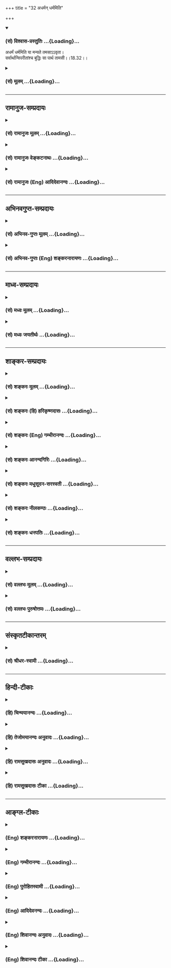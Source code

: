 +++
title = "32 अधर्मन् धर्ममिति"

+++
<div class="js_include" newlevelforh1="3" title="(सं) विश्वास-प्रस्तुतिः" unfilled url="/purANam/mahAbhAratam/06-bhIShma-parva/02-bhagavad-gItA-parva/saMskRtam/vishvAsa-prastutiH/18_moxa-saMnyAsa-yogaH/32_adharman_dharmami.md">
<details open><summary><h3>(सं) विश्वास-प्रस्तुतिः ...{Loading}...</h3></summary>

अधर्मं धर्ममिति या मन्यते तमसाऽऽवृता।  
सर्वार्थान्विपरीतांश्च बुद्धिः सा पार्थ तामसी।।18.32।।
</details>
</div>
<div class="js_include collapsed" newlevelforh1="3" title="(सं) मूलम्" unfilled url="/purANam/mahAbhAratam/06-bhIShma-parva/02-bhagavad-gItA-parva/saMskRtam/mUlam/18_moxa-saMnyAsa-yogaH/32_adharman_dharmami.md">
<details><summary><h3>(सं) मूलम् ...{Loading}...</h3></summary>

अधर्मं धर्ममिति या मन्यते तमसाऽऽवृता।  
सर्वार्थान्विपरीतांश्च बुद्धिः सा पार्थ तामसी।।18.32।।
</details>
</div>


_________________
## रामानुज-सम्प्रदायः
<div class="js_include collapsed" newlevelforh1="3" title="(सं) रामानुजः मूलम्" unfilled url="/purANam/mahAbhAratam/06-bhIShma-parva/02-bhagavad-gItA-parva/saMskRtam/rAmAnujaH/mUlam/18_moxa-saMnyAsa-yogaH/32_adharman_dharmami.md">
<details><summary><h3>(सं) रामानुजः मूलम् ...{Loading}...</h3></summary>

।।18.32।।**तामसी** तु बुद्धिः **तमसा आवृता** सती **सर्वार्थान् विपरीतान्
मन्यते अधर्मं धर्मं** धर्मं च अधर्मम्; सन्तं च अर्थम् असन्तम्; असन्तं च
अर्थं सन्तम्; परं च तत्त्वम् अपरम्; अपरं च तत्त्वं परम्; एवं सर्वं
विपरीतं मन्यते इत्यर्थः।

</details>
</div>
<div class="js_include collapsed" newlevelforh1="3" title="(सं) रामानुजः वेङ्कटनाथः" unfilled url="/purANam/mahAbhAratam/06-bhIShma-parva/02-bhagavad-gItA-parva/saMskRtam/rAmAnujaH/venkaTanAthaH/18_moxa-saMnyAsa-yogaH/32_adharman_dharmami.md">
<details><summary><h3>(सं) रामानुजः वेङ्कटनाथः ...{Loading}...</h3></summary>

  
  
।।18.32।। तामसी इत्यनेनैव तमोमूलत्वसिद्धेःतमसाऽऽवृता इत्यनेन
तादात्विकतमोनिरुद्धप्रसरत्वं विवक्षितमित्याह -- तमसाऽऽवृता
सतीति। सर्वार्थान् इत्यनेन सिद्धसाध्यरूपसमस्तानुक्तसङ्ग्रहमाह -- सन्तं
चार्थमसन्तमसन्तमित्यादिना। एतेन बाह्यानां कुदृष्टीनां च मतं तामसमिति
दर्शितम्। उक्तं च मनुना -- या वेदबाह्याः स्मृतयो याश्च काश्च कुदृष्टयः।
सर्वास्ता निष्फलाः प्रेत्य तमोनिष्ठा हि ताः स्मृताः \[मनुः12।95\] इति।
अत्र राजसतामसबुद्ध्योरियान्विशेषः -- असमग्रवेदनमन्यथावेदनं च
राजस्यांयथावन्न जानाति इति व्याख्यानात् तामस्यां तु सर्वं विपरीतं
मन्यते;सर्वार्थान् इत्युक्तेरित्येके। अन्ये त्वाहुः -- प्रकारान्यथात्वं
प्रकार्यन्यथात्वं च विशेषः। यद्यपि उभयत्राधिष्ठानभूते धर्मिण्यतद्धर्म
एवाध्यास्यते तथापि स्वरूपनिरूपकधर्मवैपरीत्ये तामसता यथा शुक्तिरजतभ्रमे
निरूपितस्वरूपविशेषकधर्मवैपरीत्ये तु राजसता यथा पीतशङ्खभ्रम इति।  
  

</details>
</div>
<div class="js_include collapsed" newlevelforh1="3" title="(सं) रामानुजः (Eng) आदिदेवानन्दः" unfilled url="/purANam/mahAbhAratam/06-bhIShma-parva/02-bhagavad-gItA-parva/saMskRtam/rAmAnujaH/english/AdidevAnandaH/18_moxa-saMnyAsa-yogaH/32_adharman_dharmami.md">
<details><summary><h3>(सं) रामानुजः (Eng) आदिदेवानन्दः ...{Loading}...</h3></summary>

18.32 That Buddhi is of the nature of Tamas which is 'enveloped in
Tamas' and 'reverses every value.' The meaning is that it regards
Adharma as Dharma and Dharma as Adharma, existent as non-existent, and
non-existent as existent, and higher truth as the lower and the lower
truth as the higher, and thus reverses every value.

</details>
</div>


_________________
## अभिनवगुप्त-सम्प्रदायः
<div class="js_include collapsed" newlevelforh1="3" title="(सं) अभिनव-गुप्तः मूलम्" unfilled url="/purANam/mahAbhAratam/06-bhIShma-parva/02-bhagavad-gItA-parva/saMskRtam/abhinava-guptaH/mUlam/18_moxa-saMnyAsa-yogaH/32_adharman_dharmami.md">
<details><summary><h3>(सं) अभिनव-गुप्तः मूलम् ...{Loading}...</h3></summary>

।।18.30 -- 18.32।। प्रवृत्तिमित्त्यादि तामसी मतेत्यन्तम्। अयथावत् --
असम्यक्।

</details>
</div>
<div class="js_include collapsed" newlevelforh1="3" title="(सं) अभिनव-गुप्तः (Eng) शङ्करनारायणः" unfilled url="/purANam/mahAbhAratam/06-bhIShma-parva/02-bhagavad-gItA-parva/saMskRtam/abhinava-guptaH/english/shankaranArAyaNaH/18_moxa-saMnyAsa-yogaH/32_adharman_dharmami.md">
<details><summary><h3>(सं) अभिनव-गुप्तः (Eng) शङ्करनारायणः ...{Loading}...</h3></summary>

18.30-32 Pravrttim etc. upto Tamasi mata. Incorrectly ; not properly.

</details>
</div>


_________________
## माध्व-सम्प्रदायः
<div class="js_include collapsed" newlevelforh1="3" title="(सं) मध्वः मूलम्" unfilled url="/purANam/mahAbhAratam/06-bhIShma-parva/02-bhagavad-gItA-parva/saMskRtam/madhvaH/mUlam/18_moxa-saMnyAsa-yogaH/32_adharman_dharmami.md">
<details><summary><h3>(सं) मध्वः मूलम् ...{Loading}...</h3></summary>

।।18.32।। Sri Madhvacharya did not comment on this sloka.,

</details>
</div>
<div class="js_include collapsed" newlevelforh1="3" title="(सं) मध्वः जयतीर्थः" unfilled url="/purANam/mahAbhAratam/06-bhIShma-parva/02-bhagavad-gItA-parva/saMskRtam/madhvaH/jayatIrthaH/18_moxa-saMnyAsa-yogaH/32_adharman_dharmami.md">
<details><summary><h3>(सं) मध्वः जयतीर्थः ...{Loading}...</h3></summary>

।।18.32।। Sri Jayatirtha did not comment on this sloka.  
  

</details>
</div>


_________________
## शाङ्कर-सम्प्रदायः
<div class="js_include collapsed" newlevelforh1="3" title="(सं) शङ्करः मूलम्" unfilled url="/purANam/mahAbhAratam/06-bhIShma-parva/02-bhagavad-gItA-parva/saMskRtam/shankaraH/mUlam/18_moxa-saMnyAsa-yogaH/32_adharman_dharmami.md">
<details><summary><h3>(सं) शङ्करः मूलम् ...{Loading}...</h3></summary>

।।18.32।। --,**अधर्मं** प्रतिषिद्धं **धर्मं** विहितम् **इति या मन्यते**
जानाति **तमसा आवृता** सती; **सर्वार्थान्** सर्वानेव ज्ञेयपदार्थान्
**विपरीतांश्च** विपरीतानेव विजानाति; **बुद्धिः सा पार्थ; तामसी**।।

</details>
</div>
<div class="js_include collapsed" newlevelforh1="3" title="(सं) शङ्करः (हि) हरिकृष्णदासः" unfilled url="/purANam/mahAbhAratam/06-bhIShma-parva/02-bhagavad-gItA-parva/saMskRtam/shankaraH/hindI/harikRShNadAsaH/18_moxa-saMnyAsa-yogaH/32_adharman_dharmami.md">
<details><summary><h3>(सं) शङ्करः (हि) हरिकृष्णदासः ...{Loading}...</h3></summary>

।।18.32।। हे पार्थ जो तमोगुणसे आवृत हुई बुद्धि अधर्मको -- निषिद्ध
कार्यको; धर्म मान लेती है; यानी शास्त्रविहित मान लेती है; तथा जाननेयोग्य
अन्यान्य समस्त पदार्थोंको भी; जो विपरीत ही समझती है; वह तामसी है।

</details>
</div>
<div class="js_include collapsed" newlevelforh1="3" title="(सं) शङ्करः (Eng) गम्भीरानन्दः" unfilled url="/purANam/mahAbhAratam/06-bhIShma-parva/02-bhagavad-gItA-parva/saMskRtam/shankaraH/english/gambhIrAnandaH/18_moxa-saMnyAsa-yogaH/32_adharman_dharmami.md">
<details><summary><h3>(सं) शङ्करः (Eng) गम्भीरानन्दः ...{Loading}...</h3></summary>

18.32 O Partha, sa, that; buddhih, intellect; tamasi, is born of tamas;
ya, which; tamasavrta, being covered by darkness; manyate, considers,
understands; adharmam, vice, what is prohibited; iti, as; dharmam,
virtue, what is prescribed; and ca, verily; perceives sarvarthan, all
things, all objects of knowledge without exception; viparitan, contrary
to what they are.

</details>
</div>
<div class="js_include collapsed" newlevelforh1="3" title="(सं) शङ्करः आनन्दगिरिः" unfilled url="/purANam/mahAbhAratam/06-bhIShma-parva/02-bhagavad-gItA-parva/saMskRtam/shankaraH/AnandagiriH/18_moxa-saMnyAsa-yogaH/32_adharman_dharmami.md">
<details><summary><h3>(सं) शङ्करः आनन्दगिरिः ...{Loading}...</h3></summary>

।।18.32।। धर्मशब्दो नपुंसकलिङ्गोऽपीत्यभिप्रेत्य धर्ममित्युक्तम्। तमसावृता
अविवेकेन वेष्टितेत्यर्थः। कार्याकार्यादीनुक्ताननुक्तांश्च संग्रहीतुं
सर्वार्थानित्युक्तं तद्व्याचष्टे -- **सर्वानेवेति।** विपरीतांश्चेति
चकारमवधारणे गृहीत्वा विपरीतानेवेत्युक्तम्।

</details>
</div>
<div class="js_include collapsed" newlevelforh1="3" title="(सं) शङ्करः मधुसूदन-सरस्वती" unfilled url="/purANam/mahAbhAratam/06-bhIShma-parva/02-bhagavad-gItA-parva/saMskRtam/shankaraH/madhusUdana-sarasvatI/18_moxa-saMnyAsa-yogaH/32_adharman_dharmami.md">
<details><summary><h3>(सं) शङ्करः मधुसूदन-सरस्वती ...{Loading}...</h3></summary>

।।18.32।। अधर्ममिति। तमसा विशेषदर्शनविरोधिना दोषेणावृता या बुद्धिरधर्मं
धर्ममिति मन्यतेऽदृष्टार्थे सर्वत्र विपर्यस्यति तथा
सर्वार्थान्सर्वान्दृष्टप्रयोजनानपि ज्ञेयपदार्थान् विपरीतानेव मन्यते सा
विपर्यवती बुद्धिस्तामसी।

</details>
</div>
<div class="js_include collapsed" newlevelforh1="3" title="(सं) शङ्करः नीलकण्ठः" unfilled url="/purANam/mahAbhAratam/06-bhIShma-parva/02-bhagavad-gItA-parva/saMskRtam/shankaraH/nIlakaNThaH/18_moxa-saMnyAsa-yogaH/32_adharman_dharmami.md">
<details><summary><h3>(सं) शङ्करः नीलकण्ठः ...{Loading}...</h3></summary>

।।18.32।।**अधर्ममिति।** विपरीतग्राहिणी बुद्धिस्तामसीत्यर्थः।

</details>
</div>
<div class="js_include collapsed" newlevelforh1="3" title="(सं) शङ्करः धनपतिः" unfilled url="/purANam/mahAbhAratam/06-bhIShma-parva/02-bhagavad-gItA-parva/saMskRtam/shankaraH/dhanapatiH/18_moxa-saMnyAsa-yogaH/32_adharman_dharmami.md">
<details><summary><h3>(सं) शङ्करः धनपतिः ...{Loading}...</h3></summary>

।।18.32।। राजसीं बुद्धिमुक्त्वा तामसीं तामाह -- अधर्मं प्रतिषिद्धं धर्मं
विहितमिति या मन्यते जानाति तमसाऽविवेकेनावृता वेष्टिता सती सर्वार्थानेव
ज्ञेयपदार्थान् विपरीतांश्च विपरीतमेव विजानाति साबद्धिस्तामसी। पार्थ; तव
नेयमुचितेति संबोधनाशयः।

</details>
</div>


_________________
## वल्लभ-सम्प्रदायः
<div class="js_include collapsed" newlevelforh1="3" title="(सं) वल्लभः मूलम्" unfilled url="/purANam/mahAbhAratam/06-bhIShma-parva/02-bhagavad-gItA-parva/saMskRtam/vallabhaH/mUlam/18_moxa-saMnyAsa-yogaH/32_adharman_dharmami.md">
<details><summary><h3>(सं) वल्लभः मूलम् ...{Loading}...</h3></summary>

।।18.32।। अधर्ममिति। तमसा अज्ञानेनाऽऽवृता सर्वार्थान्विपरीतान्मन्यते सा
तामसी।

</details>
</div>
<div class="js_include collapsed" newlevelforh1="3" title="(सं) वल्लभः पुरुषोत्तमः" unfilled url="/purANam/mahAbhAratam/06-bhIShma-parva/02-bhagavad-gItA-parva/saMskRtam/vallabhaH/puruShottamaH/18_moxa-saMnyAsa-yogaH/32_adharman_dharmami.md">
<details><summary><h3>(सं) वल्लभः पुरुषोत्तमः ...{Loading}...</h3></summary>

  
  
।।18.32।। तामसीमाह -- अधर्ममिति। या तमसा अज्ञानेनाऽऽवृता सती अधर्मं
भगवदिच्छाननुरूपमकर्तव्यं धर्मं फलदातृ कर्तव्यमिति मन्यते; च पुनः
सर्वार्थान् अकार्यकार्याभयभयादीन् विपरीतान् मन्यते; हे पार्थ सा
बुद्धिस्तामसी मन्तव्येत्यर्थः।  
  

</details>
</div>


_________________
## संस्कृतटीकान्तरम्
<div class="js_include collapsed" newlevelforh1="3" title="(सं) श्रीधर-स्वामी" unfilled url="/purANam/mahAbhAratam/06-bhIShma-parva/02-bhagavad-gItA-parva/saMskRtam/shrIdhara-svAmI/18_moxa-saMnyAsa-yogaH/32_adharman_dharmami.md">
<details><summary><h3>(सं) श्रीधर-स्वामी ...{Loading}...</h3></summary>

।।18.32।। तामसीं बुद्धिमाह **-- अधर्ममिति।** विपरीतग्राहिणी
बुद्धिस्तामसीत्यर्थः। बुद्धिरन्तःकरणं पूर्वोक्तम्। ज्ञानं तु तद्वृत्तिः।
धृतिरपि तद्वृत्तिरेव। यद्वा -- अन्तःकरणस्य धर्मिणो
बुद्धिरप्यध्यवसायलक्षणाद्वृत्तिरेव। इच्छाद्वेषादीनां तद्वृत्तीनां
बहुत्वेऽपि धर्माधर्मभयाभयसाधनत्वेन प्राधान्यादेतासां त्रैविध्यमुक्तम्।
उपलक्षणं चैतदन्यासाम्।

</details>
</div>


_________________
## हिन्दी-टीकाः
<div class="js_include collapsed" newlevelforh1="3" title="(हि) चिन्मयानन्दः" unfilled url="/purANam/mahAbhAratam/06-bhIShma-parva/02-bhagavad-gItA-parva/hindI/chinmayAnandaH/18_moxa-saMnyAsa-yogaH/32_adharman_dharmami.md">
<details><summary><h3>(हि) चिन्मयानन्दः ...{Loading}...</h3></summary>

।।18.32।। सात्त्विक बुद्धि का पदार्थ ज्ञान यथार्थ होता है; तो राजसी
बुद्धि का सन्देहात्मक किन्तु तामसी बुद्धि तो वस्तु को उसके मूलस्वरूप से
सर्वथा विपरीत रूप में जानती है। धर्म को अधर्म और अधर्म को धर्म मानना इस
बुद्धि का कार्य है। वस्तुत तामसी बुद्धि कोई बुद्धि ही नहीं कही जा सकती।
वह तो विपरीत ज्ञानों की एक गठरी ही है। विपरीत निष्कर्षों पर पहुँचने की
इसकी क्षमता अद्भुत है इसका कारण है; अज्ञानावरण का अन्धकार और अहंकार का
अंधोन्माद। अगले श्लोक में त्रिविध धृति का वर्णन करते हैं हे पार्थ योग के
द्वारा जिस अव्याभिचारिणी धृति (धारणा) से मनुष्य मन; प्राण और इन्द्रियों
की क्रियाओं को धारण करता है; वह धृति,

</details>
</div>
<div class="js_include collapsed" newlevelforh1="3" title="(हि) तेजोमयानन्दः अनुवादः" unfilled url="/purANam/mahAbhAratam/06-bhIShma-parva/02-bhagavad-gItA-parva/hindI/tejomayAnandaH/anuvAdaH/18_moxa-saMnyAsa-yogaH/32_adharman_dharmami.md">
<details><summary><h3>(हि) तेजोमयानन्दः अनुवादः ...{Loading}...</h3></summary>

।।18.32।। हे पार्थ ! तमस् (अज्ञान अन्ध:कार) से आवृत जो बुद्धि अधर्म को
ही धर्म मानती है और सभी पदार्थों को विपरीत रूप से जानती है, वह बुद्धि
तामसी है।।

</details>
</div>
<div class="js_include collapsed" newlevelforh1="3" title="(हि) रामसुखदासः अनुवादः" unfilled url="/purANam/mahAbhAratam/06-bhIShma-parva/02-bhagavad-gItA-parva/hindI/rAmasukhadAsaH/anuvAdaH/18_moxa-saMnyAsa-yogaH/32_adharman_dharmami.md">
<details><summary><h3>(हि) रामसुखदासः अनुवादः ...{Loading}...</h3></summary>

।।18.32।। हे पृथानन्दन ! तमोगुणसे घिरी हुई जो बुद्धि अधर्मको धर्म और
सम्पूर्ण चीजोंको उलटा मान लेती है, वह तामसी है।

</details>
</div>
<div class="js_include collapsed" newlevelforh1="3" title="(हि) रामसुखदासः टीका" unfilled url="/purANam/mahAbhAratam/06-bhIShma-parva/02-bhagavad-gItA-parva/hindI/rAmasukhadAsaH/TIkA/18_moxa-saMnyAsa-yogaH/32_adharman_dharmami.md">
<details><summary><h3>(हि) रामसुखदासः टीका ...{Loading}...</h3></summary>

।।18.32।।***व्याख्या --***  **अधर्मं धर्ममिति या मन्यते तमसावृता --**
ईश्वरकी निन्दा करना शास्त्र; वर्ण; आश्रम और लोकमर्यादाके विपरीत काम करना
मातापिताके साथ अच्छा बर्ताव न करना सन्तमहात्मा; गुरुआचार्य आदिका अपमान
करना झूठ; कपट; बेईमानी; जालसाजी; अभक्ष्य भोजन; परस्त्रीगमन आदि
शास्त्रनिषिद्ध पापकर्मोंको धर्म मानना -- यह सब अधर्मको धर्म मानना
है। अपने शास्त्र; वर्ण; आश्रमकी मर्यादामें चलना मातापिताकी आज्ञाका पालन
करना तथा उनकी तनमनधनसे सेवा करना संतमहात्माओंके उपदेशोंके अनुसार अपना
जीवन बनाना धार्मिक ग्रन्थोंका पठनपाठन करना दूसरोंकी सेवाउपकार करना
शुद्धपवित्र भोजन करना आदि शास्त्रविहित कर्मोंको उचित न मानना -- यह
धर्मको अधर्म मानना है। तामसी बुद्धिवाले मनुष्योंके विचार होते हैं कि
शास्त्रकारोंने; ब्राह्मणोंने अपनेको बड़ा बता दिया और,तरहतरहके नियम बनाकर
लोगोंको बाँध दिया; जिससे भारत परतन्त्र हो गया जबतक ये शास्त्र रहेंगे; ये
धार्मिक पुस्तकें रहेंगी; तबतक भारतका उत्थान नहीं होगा; भारत परतन्त्रताकी
बेड़ीमें ही जकड़ा हुआ रहेगा; आदिआदि। इसलिये वे मर्यादाओंको तोड़नेमें ही
धर्म मानते हैं।**सर्वार्थान्विपरीतांश्च --** आत्माको स्वरूप न मानकर
शरीरको ही स्वरूप मानना ईश्वरको न मान करके दृश्य जगत्को ही सच्चा मानना
दूसरोंको तुच्छ समझकर अपनेको ही सबसे बड़ा मानना दूसरोंको मूर्ख समझकर
अपनेको ही पढ़ालिखा; विद्वान् समझना जितने संतमहात्मा हो गये हैं; उनकी
मान्यताओंसे अपनी मान्यताको श्रेष्ठ मानना सच्चे सुखकी तरफ ध्यान न देकर
वर्तमानमें मिलनेवाले संयोगजन्य सुखको ही सच्चा मानना न करनेयोग्य कार्यको
ही अपना कर्तव्य समझना अपवित्र वस्तुओंको ही पवित्र मानना -- यह सम्पूर्ण
चीजोंको उलटा मानना है।  
  
**बुद्धिः सा पार्थ तामसी --** तमोगुणसे आवृत जो बुद्धि अधर्मको धर्म;
धर्मको अधर्म और अच्छेको बुरा; सुलटेको उलटा मानती है; वह बुद्धि तामसी है।
यह तामसी बुद्धि ही मनुष्यको अधोगतिमें ले जानेवाली है -- **अधो गच्छन्ति
तामसाः** (गीता 14। 18)। इसलिये अपना उद्धार चाहनेवालेको इसका सर्वथा त्याग
कर देना चाहिये।  
  
***सम्बन्ध --***  अब भगवान् सात्त्विकी धृतिके लक्षण बताते हैं।

</details>
</div>


_________________
## आङ्ग्ल-टीकाः
<div class="js_include collapsed" newlevelforh1="3" title="(Eng) शङ्करनारायणः" unfilled url="/purANam/mahAbhAratam/06-bhIShma-parva/02-bhagavad-gItA-parva/english/shankaranArAyaNaH/18_moxa-saMnyAsa-yogaH/32_adharman_dharmami.md">
<details><summary><h3>(Eng) शङ्करनारायणः ...{Loading}...</h3></summary>

18.32. The intellect which, containing darkness (ignorance), conceives
the unrighteous one as righteous and all things topsy-turvy-that
intellect is deemed to be of the Tamas (Strand).

</details>
</div>
<div class="js_include collapsed" newlevelforh1="3" title="(Eng) गम्भीरानन्दः" unfilled url="/purANam/mahAbhAratam/06-bhIShma-parva/02-bhagavad-gItA-parva/english/gambhIrAnandaH/18_moxa-saMnyAsa-yogaH/32_adharman_dharmami.md">
<details><summary><h3>(Eng) गम्भीरानन्दः ...{Loading}...</h3></summary>

18.32 O Parhta, that intellect is born of tamas which, being covered by
darkness, considers vice as virtue, and verily perceives all things
contrary ot what they are.

</details>
</div>
<div class="js_include collapsed" newlevelforh1="3" title="(Eng) पुरोहितस्वामी" unfilled url="/purANam/mahAbhAratam/06-bhIShma-parva/02-bhagavad-gItA-parva/english/purohitasvAmI/18_moxa-saMnyAsa-yogaH/32_adharman_dharmami.md">
<details><summary><h3>(Eng) पुरोहितस्वामी ...{Loading}...</h3></summary>

18.32 And that which, shrouded in Ignorance, thinks wrong right, and
sees everything perversely, O Arjuna, that intellect is ruled by
Darkness.

</details>
</div>
<div class="js_include collapsed" newlevelforh1="3" title="(Eng) आदिदेवनन्दः" unfilled url="/purANam/mahAbhAratam/06-bhIShma-parva/02-bhagavad-gItA-parva/english/AdidevanandaH/18_moxa-saMnyAsa-yogaH/32_adharman_dharmami.md">
<details><summary><h3>(Eng) आदिदेवनन्दः ...{Loading}...</h3></summary>

18.32 That Buddhi, O Arjuna, which, enveloped in darkness, regards
Adharma as Dharma and which reverses every value, is Tamasika.

</details>
</div>
<div class="js_include collapsed" newlevelforh1="3" title="(Eng) शिवानन्दः अनुवादः" unfilled url="/purANam/mahAbhAratam/06-bhIShma-parva/02-bhagavad-gItA-parva/english/shivAnandaH/anuvAdaH/18_moxa-saMnyAsa-yogaH/32_adharman_dharmami.md">
<details><summary><h3>(Eng) शिवानन्दः अनुवादः ...{Loading}...</h3></summary>

18.32 That, which, enveloped in darkness, sees Adharma as Dharma and all
things perverted that intellect, O Arjuna, is Tamasic (dark).

</details>
</div>
<div class="js_include collapsed" newlevelforh1="3" title="(Eng) शिवानन्दः टीका" unfilled url="/purANam/mahAbhAratam/06-bhIShma-parva/02-bhagavad-gItA-parva/english/shivAnandaH/TIkA/18_moxa-saMnyAsa-yogaH/32_adharman_dharmami.md">
<details><summary><h3>(Eng) शिवानन्दः टीका ...{Loading}...</h3></summary>

18.32 अधर्मम् Adharma; धर्मम् Dharma; इति thus; या which; मन्यते thinks;
तमसा by darkness; आवृता enveloped; सर्वार्थान् all things; विपरीतान्
perverted; च and; बुद्धिः intellect; सा that; पार्थ O Partha; तामसी
Tamasic (dark).Commentary That intellect which regards righteous acts as
evil; and considers right things to be false; which treats everything in
a contrary sense and looks upon virtues as if they were vices and takes
everything that the scriptures declare to be good as being entirely
wrong; is Tamasic. It views all things in a perverted light.Thus; O
Arjuna; I have explained to thee the three aspects of the intellect. Now
listen to the explanation of the characteristics of the three aspects of
firmness.

</details>
</div>
